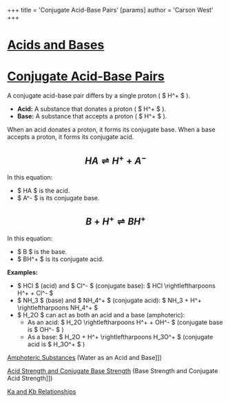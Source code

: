 +++
 title = 'Conjugate Acid-Base Pairs'
[params]
	author = 'Carson West'
+++
# [Acids and Bases](./../acids-and-bases/)
# [Conjugate Acid-Base Pairs](./../conjugate-acid-base-pairs/)

A conjugate acid-base pair differs by a single proton ( $ H^+ $ ).

* **Acid:**  A substance that donates a proton ( $ H^+ $ ).
* **Base:** A substance that accepts a proton ( $ H^+ $ ).

When an acid donates a proton, it forms its conjugate base.  When a base accepts a proton, it forms its conjugate acid.

##  $$ HA \rightleftharpoons H^+ + A^- $$  
In this equation:

*  $ HA $  is the acid.
*  $ A^- $  is its conjugate base.

##  $$ B + H^+ \rightleftharpoons BH^+ $$  
In this equation:

*  $ B $  is the base.
*  $ BH^+ $  is its conjugate acid.


**Examples:**

*  $ HCl $  (acid) and  $ Cl^- $  (conjugate base):   $ HCl \rightleftharpoons H^+ + Cl^- $ 
*  $ NH_3 $  (base) and  $ NH_4^+ $  (conjugate acid):  $ NH_3 + H^+ \rightleftharpoons NH_4^+ $ 
*  $ H_2O $  can act as both an acid and a base (amphoteric):
    * As an acid:  $ H_2O \rightleftharpoons H^+ + OH^- $   (conjugate base is  $ OH^- $ )
    * As a base:  $ H_2O + H^+ \rightleftharpoons H_3O^+ $  (conjugate acid is  $ H_3O^+ $ )


[Amphoteric Substances](./../amphoteric-substances/)  (Water as an Acid and Base]])

[Acid Strength and Conjugate Base Strength](./../acid-strength-and-conjugate-base-strength/)  (Base Strength and Conjugate Acid Strength]])

[Ka and Kb Relationships](./../ka-and-kb-relationships/)
